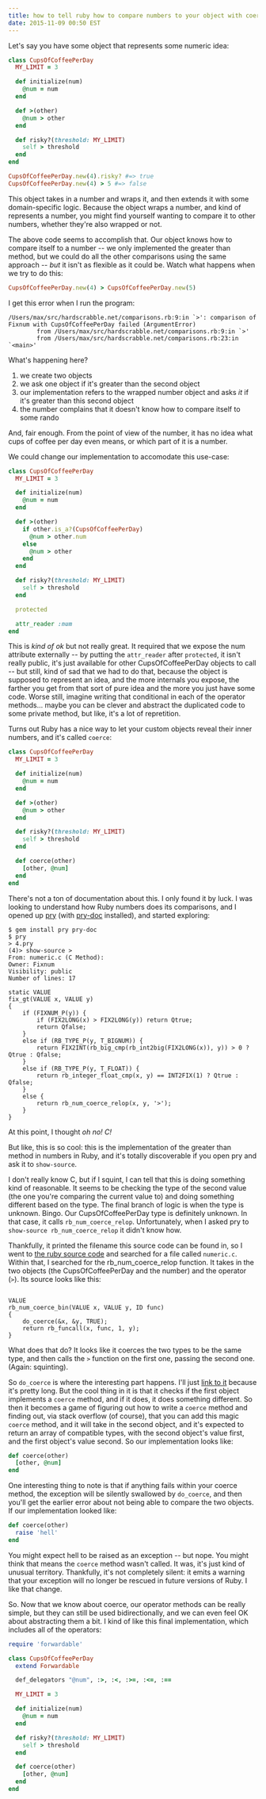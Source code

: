 ```yaml
---
title: how to tell ruby how to compare numbers to your object with coerce
date: 2015-11-09 00:50 EST
---
```


Let's say you have some object that represents some numeric idea:

```ruby
class CupsOfCoffeePerDay
  MY_LIMIT = 3

  def initialize(num)
    @num = num
  end

  def >(other)
    @num > other
  end

  def risky?(threshold: MY_LIMIT)
    self > threshold
  end
end

CupsOfCoffeePerDay.new(4).risky? #=> true
CupsOfCoffeePerDay.new(4) > 5 #=> false
```

This object takes in a number and wraps it, and then extends it with some
domain-specific logic. Because the object wraps a number, and kind of represents
a number, you might find yourself wanting to compare it to other numbers,
whether they're also wrapped or not.

The above code seems to accomplish that. Our object knows how to compare itself
to a number -- we only implemented the greater than method, but we could
do all the other comparisons using the same approach -- *but* it isn't as
flexible as it could be. Watch what happens when we try to do this:

```ruby
CupsOfCoffeePerDay.new(4) > CupsOfCoffeePerDay.new(5)
```

I get this error when I run the program:

```
/Users/max/src/hardscrabble.net/comparisons.rb:9:in `>': comparison of Fixnum with CupsOfCoffeePerDay failed (ArgumentError)
        from /Users/max/src/hardscrabble.net/comparisons.rb:9:in `>'
        from /Users/max/src/hardscrabble.net/comparisons.rb:23:in `<main>'
```

What's happening here?

1. we create two objects
2. we ask one object if it's greater than the second object
3. our implementation refers to the wrapped number object and asks *it* if it's
   greater than this second object
4. the number complains that it doesn't know how to compare itself to some rando

And, fair enough. From the point of view of the number, it has no idea what
cups of coffee per day even means, or which part of it is a number.

We could change our implementation to accomodate this use-case:

```ruby
class CupsOfCoffeePerDay
  MY_LIMIT = 3

  def initialize(num)
    @num = num
  end

  def >(other)
    if other.is_a?(CupsOfCoffeePerDay)
      @num > other.num
    else
      @num > other
    end
  end

  def risky?(threshold: MY_LIMIT)
    self > threshold
  end

  protected

  attr_reader :num
end
```

This is *kind of ok* but not really great. It required that we expose the num
attribute externally -- by putting the `attr_reader` after `protected`, it isn't
really public, it's just available for other CupsOfCoffeePerDay objects to call
-- but still, kind of sad that we had to do that, because the object is supposed
to represent an idea, and the more internals you expose, the farther you get
from that sort of pure idea and the more you just have some code. Worse still,
imagine writing that conditional in each of the operator methods... maybe you
can be clever and abstract the duplicated code to some private method, but like,
it's a lot of repretition.

Turns out Ruby has a nice way to let your custom objects reveal their inner
numbers, and it's called `coerce`:

```ruby
class CupsOfCoffeePerDay
  MY_LIMIT = 3

  def initialize(num)
    @num = num
  end

  def >(other)
    @num > other
  end

  def risky?(threshold: MY_LIMIT)
    self > threshold
  end

  def coerce(other)
    [other, @num]
  end
end
```

There's not a ton of documentation about this. I only found it by luck. I was
looking to understand how Ruby numbers does its comparisons, and I opened up
[pry][] (with [pry-doc][] installed), and started exploring:

[pry]: https://github.com/pry/pry
[pry-doc]: https://github.com/pry/pry-doc

```
$ gem install pry pry-doc
$ pry
> 4.pry
(4)> show-source >
From: numeric.c (C Method):
Owner: Fixnum
Visibility: public
Number of lines: 17

static VALUE
fix_gt(VALUE x, VALUE y)
{
    if (FIXNUM_P(y)) {
        if (FIX2LONG(x) > FIX2LONG(y)) return Qtrue;
        return Qfalse;
    }
    else if (RB_TYPE_P(y, T_BIGNUM)) {
        return FIX2INT(rb_big_cmp(rb_int2big(FIX2LONG(x)), y)) > 0 ? Qtrue : Qfalse;
    }
    else if (RB_TYPE_P(y, T_FLOAT)) {
        return rb_integer_float_cmp(x, y) == INT2FIX(1) ? Qtrue : Qfalse;
    }
    else {
        return rb_num_coerce_relop(x, y, '>');
    }
}
```

At this point, I thought *oh no! C!*

But like, this is so cool: this is the implementation of the greater than method
in numbers in Ruby, and it's totally discoverable if you open pry and ask it
to `show-source`.

I don't really know C, but if I squint, I can tell that this is doing something
kind of reasonable. It seems to be checking the type of the second value (the
one you're comparing the current value to) and doing something different based
on the type. The final branch of logic is when the type is unknown. Bingo. Our
CupsOfCoffeePerDay type is definitely unknown. In that case, it calls
`rb_num_coerce_relop`. Unfortunately, when I asked pry to
`show-source rb_num_coerce_relop` it didn't know how.

Thankfully, it printed the filename this source code can be found in, so I went
to [the ruby source code][] and searched for a file called `numeric.c`. Within
that, I searched for the rb_num_coerce_relop function. It takes in the two
objects (the CupsOfCoffeePerDay and the number) and the operator (`>`). Its
source looks like this:

[the ruby source code]: https://github.com/ruby/ruby

```

VALUE
rb_num_coerce_bin(VALUE x, VALUE y, ID func)
{
    do_coerce(&x, &y, TRUE);
    return rb_funcall(x, func, 1, y);
}
```

What does that do? It looks like it coerces the two types to be the same type,
and then calls the `>` function on the first one, passing the second one.
(Again: squinting).

So `do_coerce` is where the interesting part happens. I'll just [link to it][]
because it's pretty long. But the cool thing in it is that it checks if the
first object implements a `coerce` method, and if it does, it does something
different. So then it becomes a game of figuring out how to write a `coerce`
method and finding out, via stack overflow (of course), that you can add this
magic `coerce` method, and it will take in the second object, and it's expected
to return an array of compatible types, with the second object's value first,
and the first object's value second. So our implementation looks like:

[link to it]: https://github.com/ruby/ruby/blob/f3cafab56a353db969f5e39923bd15712a204c36/numeric.c#L274-L309

```ruby
def coerce(other)
  [other, @num]
end
```

One interesting thing to note is that if anything fails within your coerce
method, the exception will be silently swallowed by `do_coerce`, and then you'll
get the earlier error about not being able to compare the two objects. If our
implementation looked like:

```ruby
def coerce(other)
  raise 'hell'
end
```

You might expect hell to be raised as an exception -- but nope. You might think
that means the `coerce` method wasn't called. It was, it's just kind of unusual
territory. Thankfully, it's not completely silent: it emits a warning that your
exception will no longer be rescued in future versions of Ruby. I like that
change.

So. Now that we know about coerce, our operator methods can be really simple,
but they can still be used bidirectionally, and we can even feel OK about
abstracting them a bit. I kind of like this final implementation, which
includes all of the operators:

```ruby
require 'forwardable'

class CupsOfCoffeePerDay
  extend Forwardable

  def_delegators "@num", :>, :<, :>=, :<=, :==

  MY_LIMIT = 3

  def initialize(num)
    @num = num
  end

  def risky?(threshold: MY_LIMIT)
    self > threshold
  end

  def coerce(other)
    [other, @num]
  end
end
```
